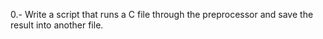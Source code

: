 0.- Write a script that runs a C file through the preprocessor and save the result into another file.
